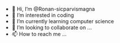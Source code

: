- 👋 Hi, I’m @Ronan-sicparvismagna
- 👀 I’m interested in coding
- 🌱 I’m currently learning computer science
- 💞️ I’m looking to collaborate on ...
- 📫 How to reach me ...

<!---
Ronan-sicparvismagna/Ronan-sicparvismagna is a ✨ special ✨ repository because its `README.md` (this file) appears on your GitHub profile.
You can click the Preview link to take a look at your changes.
--->
